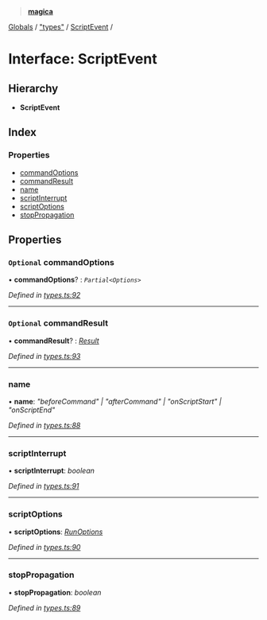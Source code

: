 > **[magica](../README.md)**

[Globals](../README.md) / ["types"](../modules/_types_.md) / [ScriptEvent](_types_.scriptevent.md) /

# Interface: ScriptEvent

## Hierarchy

* **ScriptEvent**

## Index

### Properties

* [commandOptions](_types_.scriptevent.md#optional-commandoptions)
* [commandResult](_types_.scriptevent.md#optional-commandresult)
* [name](_types_.scriptevent.md#name)
* [scriptInterrupt](_types_.scriptevent.md#scriptinterrupt)
* [scriptOptions](_types_.scriptevent.md#scriptoptions)
* [stopPropagation](_types_.scriptevent.md#stoppropagation)

## Properties

### `Optional` commandOptions

• **commandOptions**? : *`Partial<Options>`*

*Defined in [types.ts:92](https://github.com/cancerberoSgx/magica/blob/5aa0082/src/types.ts#L92)*

___

### `Optional` commandResult

• **commandResult**? : *[Result](_types_.result.md)*

*Defined in [types.ts:93](https://github.com/cancerberoSgx/magica/blob/5aa0082/src/types.ts#L93)*

___

###  name

• **name**: *"beforeCommand" | "afterCommand" | "onScriptStart" | "onScriptEnd"*

*Defined in [types.ts:88](https://github.com/cancerberoSgx/magica/blob/5aa0082/src/types.ts#L88)*

___

###  scriptInterrupt

• **scriptInterrupt**: *boolean*

*Defined in [types.ts:91](https://github.com/cancerberoSgx/magica/blob/5aa0082/src/types.ts#L91)*

___

###  scriptOptions

• **scriptOptions**: *[RunOptions](_types_.runoptions.md)*

*Defined in [types.ts:90](https://github.com/cancerberoSgx/magica/blob/5aa0082/src/types.ts#L90)*

___

###  stopPropagation

• **stopPropagation**: *boolean*

*Defined in [types.ts:89](https://github.com/cancerberoSgx/magica/blob/5aa0082/src/types.ts#L89)*